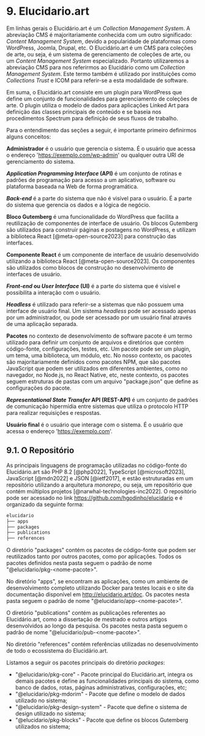 # 9. Elucidario.art

Em linhas gerais o Elucidário.art é um _Collection Management System_. A abreviação CMS é majoritariamente conhecida com um outro significado: _Content Management System_, devido a popularidade de plataformas como WordPress, Joomla, Drupal, etc. O Elucidário.art é um CMS para coleções de arte, ou seja, é um sistema de gerenciamento de coleções de arte, ou um _Content Management System_ especializado. Portanto utilizaremos a abreviação CMS para nos referirmos ao Elucidário como um _Collection Management System_. Este termo também é utilizado por instituições como _Collections Trust_ e ICOM para referir-se a esta modalidade de software.

Em suma, o Elucidário.art consiste em um plugin para WordPress que define um conjunto de funcionalidades para gerenciamento de coleções de arte. O plugin utiliza o modelo de dados para aplicações Linked Art para definição das classes principais de conteúdo e se baseia nos procedimentos Spectrum para definição de seus fluxos de trabalho.

Para o entendimento das seções a seguir, é importante primeiro definirmos alguns conceitos:

**Administrador** é o usuário que gerencia o sistema. É o usuário que acessa o endereço '<https://exemplo.com/wp-admin>' ou qualquer outra URI de gerenciamento do sistema.

**_Application Programming Interface_ (API)** é um conjunto de rotinas e padrões de programação para acesso a um aplicativo, software ou plataforma baseada na Web de forma programática.

**_Back-end_** é a parte do sistema que não é visível para o usuário. É a parte do sistema que gerencia os dados e a lógica de negócio.

**Bloco Gutemberg** é uma funcionalidade do WordPress que facilita a reutilização de componentes de interface de usuário. Os blocos Gutemberg são utilizados para construir páginas e postagens no WordPress, e utilizam a biblioteca React [@meta-open-source2023] para construção das interfaces.

**Componente React** é um componente de interface de usuário desenvolvido utilizando a biblioteca React [@meta-open-source2023]. Os componentes são utilizados como blocos de construção no desenvolvimento de interfaces de usuário.

**_Front-end_ ou _User Interface_ (UI)** é a parte do sistema que é visível e possibilita a interação com o usuário.

**_Headless_** é utilizado para referir-se a sistemas que não possuem uma interface de usuário final. Um sistema _headless_ pode ser acessado apenas por um administrador, ou pode ser acessado por um usuário final através de uma aplicação separada.

**Pacotes** no contexto de desenvolvimento de software pacote é um termo utilizado para definir um conjunto de arquivos e diretórios que contém código-fonte, configurações, testes, etc. Um pacote pode ser um plugin, um tema, uma biblioteca, um módulo, etc. No nosso contexto, os pacotes são majoritariamente definidos como pacotes NPM, que são pacotes JavaScript que podem ser utilizados em diferentes ambientes, como no navegador, no Node.js, no React Native, etc, neste contexto, os pacotes seguem estruturas de pastas com um arquivo "package.json" que define as configurações do pacote.

**_Representational State Transfer_ API (REST-API)** é um conjunto de padrões de comunicação hipermídia entre sistemas que utiliza o protocolo HTTP para realizar requisições e respostas.

**Usuário final** é o usuário que interage com o sistema. É o usuário que acessa o endereço '<https://exemplo.com>'.

## 9.1. O Repositório

As principais linguagens de programação utilizadas no código-fonte do Elucidário.art são PHP 8.2 [@php2022], TypeScript [@microsoft2023], JavaScript [@mdn2022] e JSON [@ietf2017], e estão estruturadas em um repositório utilizando a arquitetura _monorepo_, ou seja, um repositório que contém múltiplos projetos [@narwhal-technologies-inc2022]. O repositório pode ser acessado no link <https://github.com/hgodinho/elucidario> e é organizado da seguinte forma:

```bash
elucidario
├── apps
├── packages
├── publications
├── references
```

O diretório "packages" contém os pacotes de código-fonte que podem ser reutilizados tanto por outros pacotes, como por aplicações. Todos os pacotes definidos nesta pasta seguem o padrão de nome "@elucidario/pkg-\<nome-pacote\>".

No diretório "apps", se encontram as aplicações, como um ambiente de desenvolvimento completo utilizando Docker para testes locais e o site da documentação disponível em <http://elucidario.art/doc>. Os pacotes nesta pasta seguem o padrão de nome "@elucidario/app-\<nome-pacote\>".

O diretório "publications" contém as publicações referentes ao Elucidário.art, como a dissertação de mestrado e outros artigos desenvolvidos ao longo da pesquisa. Os pacotes nesta pasta seguem o padrão de nome "@elucidario/pub-\<nome-pacote\>".

No diretório "references" contém referências utilizadas no desenvolvimento de todo o ecossistema do Elucidário.art.

Listamos a seguir os pacotes principais do diretório _packages_:

-   "@elucidario/pkg-core" - Pacote principal do Elucidário.art, integra os demais pacotes e define as funcionalidades principais do sistema, como banco de dados, rotas, páginas administrativas, configurações, etc;
-   "@elucidario/pkg-mdorim" - Pacote que define o modelo de dados utilizado no sistema;
-   "@elucidario/pkg-design-system" - Pacote que define o sistema de design utilizado no sistema;
-   "@elucidario/pkg-blocks" - Pacote que define os blocos Gutemberg utilizados no sistema;
